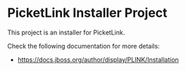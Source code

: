 # PicketLink Installer Project #
 
This project is an installer for PicketLink.

Check the following documentation for more details:

* https://docs.jboss.org/author/display/PLINK/Installation
